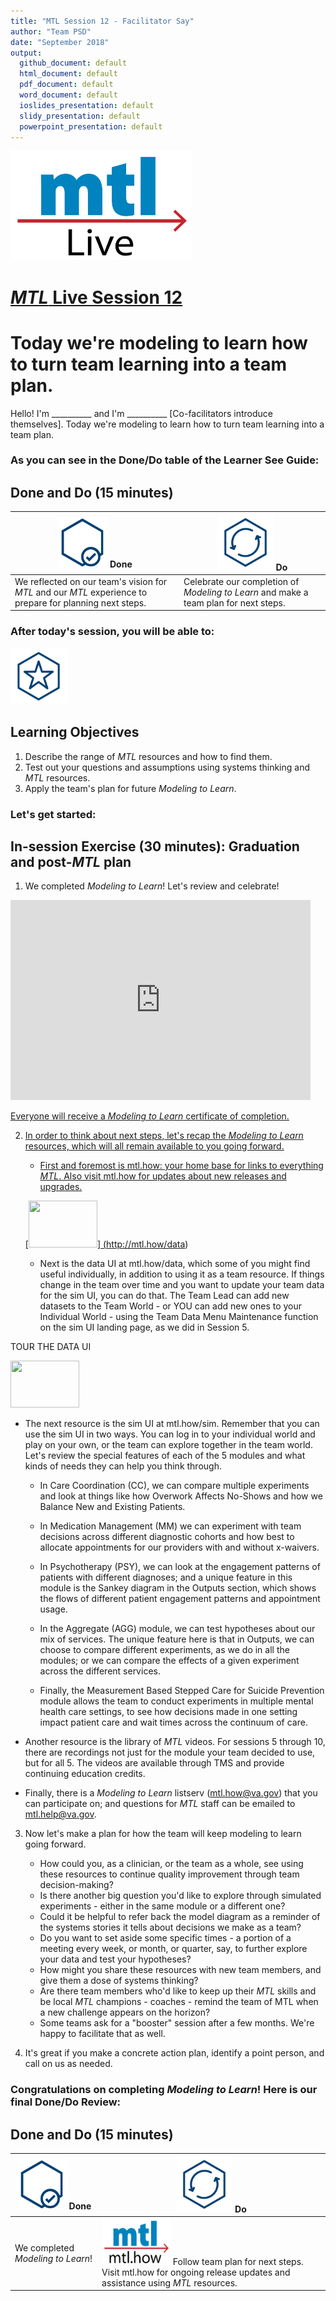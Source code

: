 ```yaml
---
title: "MTL Session 12 - Facilitator Say"
author: "Team PSD"
date: "September 2018"
output: 
  github_document: default
  html_document: default
  pdf_document: default
  word_document: default
  ioslides_presentation: default
  slidy_presentation: default
  powerpoint_presentation: default
---
```


<img src = "https://github.com/lzim/teampsd/blob/master/resources/logos/mtl_live_sq_sm.png"
     height = "175" width = "290">  

# [*MTL* Live Session 12](https://github.com/lzim/teampsd/blob/master/mtl_facilitate_workgroup/mtl_live_guide/mtl_live_session12_see.Rmd "MTL Live Session 12")

# Today we're modeling to learn how to turn team learning into a team plan.
Hello! I'm __________ and I'm __________ [Co-facilitators introduce themselves]. Today we're modeling to learn how to turn team learning into a team plan.    

### As you can see in the Done/Do table of the Learner See Guide:

## Done and Do (15 minutes)
<!-- Do/Done Tables -->
| <img src = "https://github.com/lzim/teampsd/blob/master/resources/icons/done.png" height = "80" width = "80"> **Done** | <img src = "https://github.com/lzim/teampsd/blob/master/resources/icons/do.png" height = "90" width = "90"> **Do** |
| --- | --- |  
| We reflected on our team's vision for _MTL_ and our _MTL_ experience to prepare for planning next steps. | Celebrate our completion of _Modeling to Learn_ and make a team plan for next steps. | 

### After today's session, you will be able to:

<!-- Learning Objectives Icon --> 
<img src = "https://github.com/lzim/teampsd/blob/master/resources/icons/learning_objectives.png" height = "90" width = "90" style ="display: inline-block"/> 

## Learning Objectives

1. Describe the range of *MTL* resources and how to find them.
2. Test out your questions and assumptions using systems thinking and *MTL* resources.
3. Apply the team's plan for future *Modeling to Learn*.

### Let's get started:

## In-session Exercise (30 minutes): Graduation and post-*MTL* plan

1. We completed _Modeling to Learn_! Let's review and celebrate! 

<iframe src="https://giphy.com/embed/26tOZ42Mg6pbTUPHW" width="480" height="320" frameBorder="0" class="giphy-embed" allowFullScreen>

</iframe><p><a href="https://giphy.com/gifs/26tOZ42Mg6pbTUPHW">
  

Everyone will receive a *Modeling to Learn* certificate of completion. 

2. In order to think about next steps, let's recap the *Modeling to Learn* resources, which will all remain available to you going forward.

   + First and foremost is mtl.how: your home base for links to everything *MTL*. Also visit mtl.how for updates about new releases and upgrades.

   [<img src = "https://raw.githubusercontent.com/lzim/teampsd/master/resources/logos/mtl_how_data_sm.png" height = "75" width = "110">] (http://mtl.how/data)
      
   + Next is the data UI at mtl.how/data, which some of you might find useful individually, in addition to using it as a team resource. If things change in the team over time and you want to update your team data for the sim UI, you can do that. The Team Lead can add new datasets to the Team World - or YOU can add new ones to your Individual World - using the Team Data Menu Maintenance function on the sim UI landing page, as we did in Session 5.
   
TOUR THE DATA UI

   [<img src = "https://raw.githubusercontent.com/lzim/teampsd/master/resources/logos/mtl_how_sim.png" height = "75" width = "110">](http://mtl.how/sim) 
      
   + The next resource is the sim UI at mtl.how/sim. Remember that you can use the sim UI in two ways. You can log in to your individual world and play on your own, or the team can explore together in the team world. Let's review the special features of each of the 5 modules and what kinds of needs they can help you think through.  

       + In Care Coordination (CC), we can compare multiple experiments and look at things like how Overwork Affects No-Shows and how we Balance New and Existing Patients.

       + In Medication Management (MM) we can experiment with team decisions across different diagnostic cohorts and how best to allocate appointments for our providers with and without x-waivers.

       + In Psychotherapy (PSY), we can look at the engagement patterns of patients with different diagnoses; and a unique feature in this module is the Sankey diagram in the Outputs section, which shows the flows of different patient engagement patterns and appointment usage.

       + In the Aggregate (AGG) module, we can test hypotheses about our mix of services. The unique feature here is that in Outputs, we can choose to compare different experiments, as we do in all the modules; or we can compare the effects of a given experiment across the different services. 

       + Finally, the Measurement Based Stepped Care for Suicide Prevention module allows the team to conduct experiments in multiple mental health care settings, to see how decisions made in one setting impact patient care and wait times across the continuum of care.
       
   + Another resource is the library of *MTL* videos. For sessions 5 through 10, there are recordings not just for the module your team decided to use, but for all 5. The videos are available through TMS and provide continuing education credits.

   + Finally, there is a *Modeling to Learn* listserv (mtl.how@va.gov) that you can participate on; and questions for *MTL* staff can be emailed to mtl.help@va.gov. 

3. Now let's make a plan for how the team will keep modeling to learn going forward.  

   + How could you, as a clinician, or the team as a whole, see using these resources to continue quality improvement through team decision-making?
   + Is there another big question you'd like to explore through simulated experiments - either in the same module or a different one?
   + Could it be helpful to refer back the model diagram as a reminder of the systems stories it tells about decisions we make as a team?
   + Do you want to set aside some specific times - a portion of a meeting every week, or month, or quarter, say, to further explore your data and test your hypotheses?
   + How might you share these resources with new team members, and give them a dose of systems thinking?
   + Are there team members who'd like to keep up their *MTL* skills and be local *MTL* champions - coaches - remind the team of MTL when a new challenge appears on the horizon?
   + Some teams ask for a "booster" session after a few months. We're happy to facilitate that as well.
   
 13. It's great if you make a concrete action plan, identify a point person, and call on us as needed.

### Congratulations on completing *Modeling to Learn*! Here is our final Done/Do Review:


## Done and Do (15 minutes)
<!-- Do/Done Tables -->
| <img src = "https://github.com/lzim/teampsd/blob/master/resources/icons/done.png" height = "80" width = "80"> **Done** | <img src = "https://github.com/lzim/teampsd/blob/master/resources/icons/do.png" height = "90" width = "90"> **Do** |
| --- | --- | 
| We completed _Modeling to Learn_!|[<img src = "https://raw.githubusercontent.com/lzim/teampsd/master/resources/logos/mtl_how_sm.png" height = "75" width = "110">](http://mtl.how) Follow team plan for next steps. Visit mtl.how for ongoing release updates and assistance using _MTL_ resources. | 


